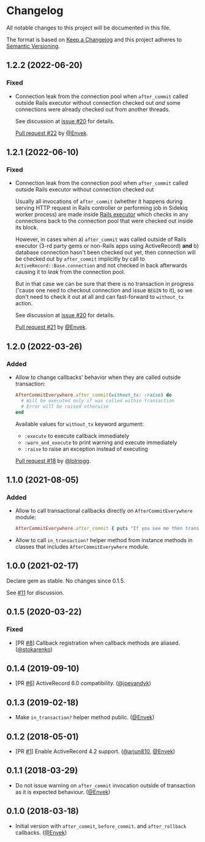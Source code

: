 # Changelog
All notable changes to this project will be documented in this file.

The format is based on [Keep a Changelog](http://keepachangelog.com/en/1.0.0/)
and this project adheres to [Semantic Versioning](http://semver.org/spec/v2.0.0.html).

## 1.2.2 (2022-06-20)

### Fixed

- Connection leak from the connection pool when `after_commit` called outside Rails executor without connection checked out *and* some connections were already checked out from another threads.

  See discussion at [issue #20](https://github.com/Envek/after_commit_everywhere/issues/20) for details.

  [Pull request #22](https://github.com/Envek/after_commit_everywhere/pull/22) by [@Envek][].

## 1.2.1 (2022-06-10)

### Fixed

- Connection leak from the connection pool when `after_commit` called outside Rails executor without connection checked out

  Usually all invocations of `after_commit` (whether it happens during serving HTTP request in Rails controller or performing job in Sidekiq worker process) are made inside [Rails executor](https://guides.rubyonrails.org/threading_and_code_execution.html#executor) which checks in any connections back to the connection pool that were checked out inside its block.

  However, in cases when a) `after_commit` was called outside of Rails executor (3-rd party gems or non-Rails apps using ActiveRecord) **and** b) database connection hasn't been checked out yet, then connection will be checked out by `after_commit` implicitly by call to `ActiveRecord::Base.connection` and not checked in back afterwards causing it to _leak_ from the connection pool.

  But in that case we can be sure that there is no transaction in progress ('cause one need to checkout connection and issue `BEGIN` to it), so we don't need to check it out at all and can fast-forward to `without_tx` action.

  See discussion at [issue #20](https://github.com/Envek/after_commit_everywhere/issues/20) for details.

  [Pull request #21](https://github.com/Envek/after_commit_everywhere/pull/21) by [@Envek][].

## 1.2.0 (2022-03-26)

### Added

- Allow to change callbacks' behavior when they are called outside transaction:

  ```ruby
  AfterCommitEverywhere.after_commit(without_tx: :raise) do
    # Will be executed only if was called within transaction
    # Error will be raised otherwise
  end
  ```

  Available values for `without_tx` keyword argument:
   - `:execute` to execute callback immediately
   - `:warn_and_execute` to print warning and execute immediately
   - `:raise` to raise an exception instead of executing

  [Pull request #18](https://github.com/Envek/after_commit_everywhere/pull/18) by [@lolripgg][].

## 1.1.0 (2021-08-05)

### Added

- Allow to call transactional callbacks directly on `AfterCommitEverywhere` module:

  ```ruby
  AfterCommitEverywhere.after_commit { puts "If you see me then transaction has been successfully commited!" }
  ```

- Allow to call `in_transaction?` helper method from instance methods in classes that includes `AfterCommitEverywhere` module.

## 1.0.0 (2021-02-17)

Declare gem as stable. No changes since 0.1.5.

See [#11](https://github.com/Envek/after_commit_everywhere/issues/11) for discussion.

## 0.1.5 (2020-03-22)

### Fixed

- [PR [#8](https://github.com/Envek/after_commit_everywhere/pull/8)] Callback registration when callback methods are aliased. ([@stokarenko])

## 0.1.4 (2019-09-10)

- [PR [#6](https://github.com/Envek/after_commit_everywhere/pull/6)] ActiveRecord 6.0 compatibility. ([@joevandyk])

## 0.1.3 (2019-02-18)

- Make `in_transaction?` helper method public. ([@Envek])

## 0.1.2 (2018-05-01)

- [PR [#1](https://github.com/Envek/after_commit_everywhere/pull/1)] Enable ActiveRecord 4.2 support. ([@arjun810], [@Envek])

## 0.1.1 (2018-03-29)

- Do not issue warning on `after_commit` invocation outside of transaction as it is expected behaviour. ([@Envek])

## 0.1.0 (2018-03-18)

- Initial version with `after_commit`, `before_commit`. and `after_rollback` callbacks. ([@Envek])

[@Envek]: https://github.com/Envek "Andrey Novikov"
[@arjun810]: https://github.com/arjun810 "Arjun Singh" 
[@joevandyk]: https://github.com/joevandyk "Joe Van Dyk"
[@stokarenko]: https://github.com/stokarenko "Sergey Tokarenko"
[@lolripgg]: https://github.com/lolripgg "James Brewer"
